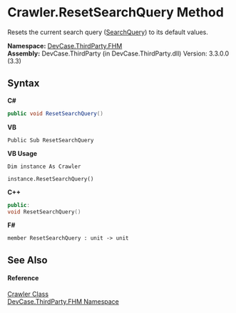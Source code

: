 # Crawler.ResetSearchQuery Method 
 

Resets the current search query (<a href="P_DevCase_ThirdParty_FHM_Crawler_SearchQuery">SearchQuery</a>) to its default values.

**Namespace:**&nbsp;<a href="N_DevCase_ThirdParty_FHM">DevCase.ThirdParty.FHM</a><br />**Assembly:**&nbsp;DevCase.ThirdParty (in DevCase.ThirdParty.dll) Version: 3.3.0.0 (3.3)

## Syntax

**C#**<br />
``` C#
public void ResetSearchQuery()
```

**VB**<br />
``` VB
Public Sub ResetSearchQuery
```

**VB Usage**<br />
``` VB Usage
Dim instance As Crawler

instance.ResetSearchQuery()
```

**C++**<br />
``` C++
public:
void ResetSearchQuery()
```

**F#**<br />
``` F#
member ResetSearchQuery : unit -> unit 

```


## See Also


#### Reference
<a href="T_DevCase_ThirdParty_FHM_Crawler">Crawler Class</a><br /><a href="N_DevCase_ThirdParty_FHM">DevCase.ThirdParty.FHM Namespace</a><br />